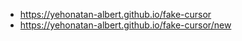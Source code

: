 * https://yehonatan-albert.github.io/fake-cursor
* https://yehonatan-albert.github.io/fake-cursor/new
